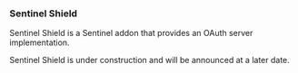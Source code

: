 ### Sentinel Shield

Sentinel Shield is a Sentinel addon that provides an OAuth server implementation.

Sentinel Shield is under construction and will be announced at a later date.
